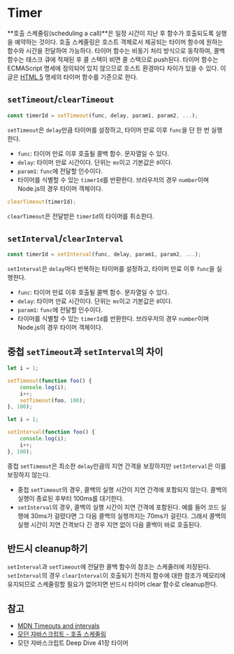 # Timer

**호출 스케줄링(scheduling a call)**은 일정 시간이 지난 후 함수가 호출되도록 실행을 예약하는 것이다. 호출 스케줄링은 호스트 객체로서 제공되는 타이머 함수에 원하는 함수와 시간을 전달하여 가능하다. 타이머 함수는 비동기 처리 방식으로 동작하여, 콜백 함수는 태스크 큐에 적재된 후 콜 스택이 비면 콜 스택으로 push된다. 타이머 함수는 ECMAScript 명세에 정의되어 있지 않으므로 호스트 환경마다 차이가 있을 수 있다. 이 글은 [HTML 5](https://html.spec.whatwg.org/multipage/timers-and-user-prompts.html#microtask-queuing) 명세의 타이머 함수를 기준으로 한다.

## `setTimeout`/`clearTimeout`

```javascript
const timerId = setTimeout(func, delay, param1, param2, ...);
```

`setTimeout`은 `delay`만큼 타이머를 설정하고, 타이머 만료 이후 `func`을 단 한 번 실행한다.

- `func`: 타이머 만료 이후 호출될 콜백 함수. 문자열일 수 있다.
- `delay`: 타이머 만료 시간이다. 단위는 `ms`이고 기본값은 `0`이다.
- `param1`: `func`에 전달할 인수이다.
- 타이머를 식별할 수 있는 `timerId`를 반환한다. 브라우저의 경우 `number`이며 Node.js의 경우 타이머 객체이다.

```javascript
clearTimeout(timerId);
```

`clearTimeout`은 전달받은 `timerId`의 타이머를 취소한다.

## `setInterval`/`clearInterval`

```javascript
const timerId = setInterval(func, delay, param1, param2, ...);
```

`setInterval`은 `delay`마다 반복하는 타이머를 설정하고, 타이머 만료 이후 `func`을 실행한다.

- `func`: 타이머 만료 이후 호출될 콜백 함수. 문자열일 수 있다.
- `delay`: 타이머 만료 시간이다. 단위는 `ms`이고 기본값은 `0`이다.
- `param1`: `func`에 전달할 인수이다.
- 타이머를 식별할 수 있는 `timerId`를 반환한다. 브라우저의 경우 `number`이며 Node.js의 경우 타이머 객체이다.

## 중첩 `setTimeout`과 `setInterval`의 차이

```javascript
let i = 1;

setTimeout(function foo() {
    console.log(i);
    i++;
    setTimeout(foo, 100);
}, 100);
```

```javascript
let i = 1;

setInterval(function foo() {
    console.log(i);
    i++;
}, 100);
```

중첩 `setTimeout`은 최소한 `delay`만큼의 지연 간격을 보장하지만 `setInterval`은 이를 보장하지 않는다.

- 중첩 `setTimeout`의 경우, 콜백의 실행 시간이 지연 간격에 포함되지 않는다. 콜백의 실행이 종료된 후부터 100ms를 대기한다.
- `setInterval`의 경우, 콜백의 실행 시간이 지연 간격에 포함된다. 예를 들어 코드 실행에 30ms가 걸렸다면 그 다음 콜백의 실행까지는 70ms가 걸린다. 그래서 콜백의 실행 시간이 지연 간격보다 긴 경우 지연 없이 다음 콜백이 바로 호출된다.

## 반드시 cleanup하기

`setInterval`과 `setTimeout`에 전달한 콜백 함수의 참조는 스케줄러에 저장된다. `setInterval`의 경우 `clearInterval`이 호출되기 전까지 함수에 대한 참조가 메모리에 유지되므로 스케줄링할 필요가 없어지면 반드시 타이머 clear 함수로 cleanup한다.



## 참고

- [MDN Timeouts and intervals](https://developer.mozilla.org/ko/docs/Learn/JavaScript/Asynchronous/Timeouts_and_intervals)
- [모던 자바스크립트 - 호출 스케줄링](https://ko.javascript.info/settimeout-setinterval)
- 모던 자바스크립트 Deep Dive 41장 타이머

